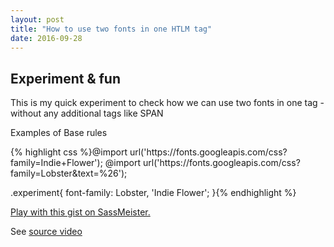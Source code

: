 ```yaml
---
layout: post
title: "How to use two fonts in one HTLM tag"
date: 2016-09-28
---
```


<link rel="stylesheet" type="text/css" href="/css/two-fonts-experiment.css">


<h2 class="experiment">Experiment & fun</h2>

<p>This is my quick experiment to check how we can use two fonts in one tag - without any additional tags like SPAN</p>

<div class="example">
	<p class="example-header">Examples of Base rules</p>
	<div class="example-body">
{% highlight css %}@import url('https://fonts.googleapis.com/css?family=Indie+Flower');
@import url('https://fonts.googleapis.com/css?family=Lobster&text=%26');


.experiment{
	font-family: Lobster, 'Indie Flower';
}{% endhighlight %}
	</div>
</div>

<p class="sassmeister" data-gist-id="dbbdf12e4af675e6dde6d98838f4fb0a" data-height="480" data-theme="tomorrow"><a href="http://sassmeister.com/gist/dbbdf12e4af675e6dde6d98838f4fb0a">Play with this gist on SassMeister.</a></p><script src="http://cdn.sassmeister.com/js/embed.js" async></script>

See <a target="_blank" href="https://vimeo.com/101718785">source video</a>

